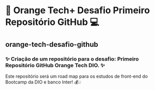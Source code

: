 # 🤩 Orange Tech+ Desafio Primeiro Repositório GitHub 💻

## orange-tech-desafio-github

### ✨ Criação de um repositório para o desafio: Primeiro Repositório GitHub Orange Tech DIO. ✨

Este repositório será um road map para os estudos de front-end do Bootcamp da DIO e banco Inter! 💰💡


